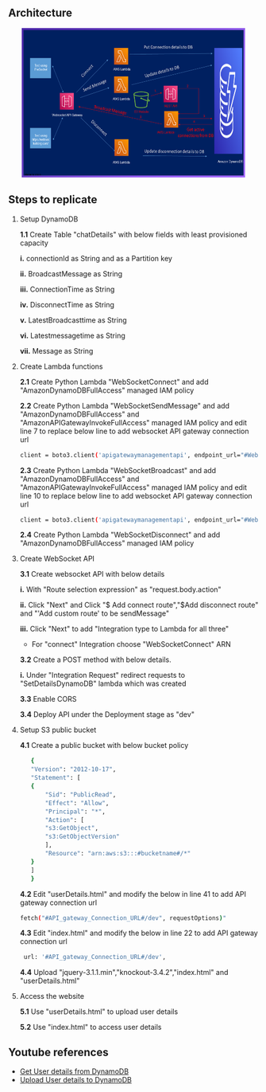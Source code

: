 
## Architecture
<p align="center">
  <img src="Slide.png" width="450" height="300" title="Architecture"> 
</p>

## Steps to replicate
  
  1. Setup DynamoDB
  
     **1.1** Create Table "chatDetails" with below fields with least provisioned capacity
     
	    **i.** connectionId as String and as a Partition key
		
	    **ii.** BroadcastMessage as String
		
	    **iii.** ConnectionTime as String
		
	    **iv.** DisconnectTime as String

	    **v.** LatestBroadcasttime as String

	    **vi.** Latestmessagetime as String

	    **vii.** Message as String		
		
  2. Create Lambda functions
  
      **2.1** Create Python Lambda "WebSocketConnect" and add "AmazonDynamoDBFullAccess" managed IAM policy 
      
      **2.2** Create Python Lambda "WebSocketSendMessage" and add "AmazonDynamoDBFullAccess" and "AmazonAPIGatewayInvokeFullAccess" managed IAM policy and edit line 7 to replace below line to add websocket API gateway connection url
      	
		```bash
		client = boto3.client('apigatewaymanagementapi', endpoint_url="#Websocket_API_gateway_connection_URL#/production")
		```

      **2.3** Create Python Lambda "WebSocketBroadcast" and add "AmazonDynamoDBFullAccess" and "AmazonAPIGatewayInvokeFullAccess" managed IAM policy and edit line 10 to replace below line to add websocket API gateway connection url
      
		```bash
		client = boto3.client('apigatewaymanagementapi', endpoint_url="#Websocket_API_gateway_connection_URL#/production")
		```
				
      **2.4** Create Python Lambda "WebSocketDisconnect" and add "AmazonDynamoDBFullAccess" managed IAM policy

  3. Create WebSocket API
  
       **3.1** Create websocket API with below details
       
		**i.** With "Route selection expression" as "request.body.action"
		
		**ii.** Click "Next" and Click "$ Add connect route","$Add disconnect route" and "'Add custom route' to be sendMessage"
		
		**iii.** Click "Next" to add "Integration type to Lambda for all three"
		
		* For "connect" Integration choose "WebSocketConnect" ARN
		
       **3.2** Create a POST method with below details.
       
		**i.** Under "Integration Request" redirect requests to "SetDetailsDynamoDB" lambda which was created
		
       **3.3** Enable CORS 
       
       **3.4** Deploy API under the Deployment stage as "dev"
		
  4. Setup S3 public bucket

       **4.1** Create a public bucket with below bucket policy
	 ```bash
		{
	    "Version": "2012-10-17",
	    "Statement": [
		{
		    "Sid": "PublicRead",
		    "Effect": "Allow",
		    "Principal": "*",
		    "Action": [
			"s3:GetObject",
			"s3:GetObjectVersion"
		    ],
		    "Resource": "arn:aws:s3:::#bucketname#/*"
		}
	    ]
		}
	  ```
	
       **4.2**  Edit "userDetails.html" and modify the below in line 41 to add API gateway connection url   
        ```bash
		fetch("#API_gateway_Connection_URL#/dev", requestOptions)"
		```
	
       **4.3**  Edit "index.html" and modify the below in line 22 to add API gateway connection url  
	   ```bash
		url: '#API_gateway_Connection_URL#/dev',
		```
	
       **4.4**  Upload "jquery-3.1.1.min","knockout-3.4.2","index.html" and "userDetails.html"
   
  5. Access the website

      **5.1**  Use "userDetails.html" to upload user details
      
      **5.2**  Use "index.html" to access user details

## Youtube references

<!-- YOUTUBE:START -->
- [Get User details from DynamoDB](https://www.youtube.com/watch?v=PzNQXYWQQ7c)
- [Upload User details to DynamoDB](https://www.youtube.com/watch?v=n5XFPLo4Bbw&t=2692s)
<!-- YOUTUBE:END -->


<!-- 1. item1
1. item2
    1. subitem1
    2. subitem2 -->

